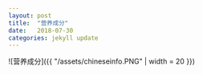 ```yaml
---
layout: post
title:  "营养成分"
date:   2018-07-30
categories: jekyll update
---
```

  ![营养成分]({{ "/assets/chineseinfo.PNG" | width = 20 }})
